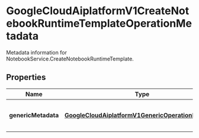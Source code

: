 

# GoogleCloudAiplatformV1CreateNotebookRuntimeTemplateOperationMetadata

Metadata information for NotebookService.CreateNotebookRuntimeTemplate.

## Properties

| Name | Type | Description | Notes |
|------------ | ------------- | ------------- | -------------|
|**genericMetadata** | [**GoogleCloudAiplatformV1GenericOperationMetadata**](GoogleCloudAiplatformV1GenericOperationMetadata.md) | The operation generic information. |  [optional] |



